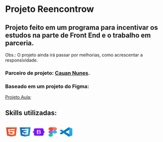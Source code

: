 # Projeto Reencontrow
## Projeto feito em um programa para incentivar os estudos na parte de Front End e o trabalho em parceria.
Obs.: O projeto ainda irá passar por melhorias, como acrescentar a responsividade.

### Parceiro de projeto: [Cauan Nunes](https://github.com/Cauanunes91). 


### Baseado em um projeto do Figma:
[Projeto Aula](https://www.figma.com/file/HwpifsL1lluk9idAN1s8Um/Projeto-Aula?node-id=2%3A2);

## Skills utilizadas:
<div style="display: inline_block"><br>
  <img align="center" alt="HTML" height="30" width="40" src="https://raw.githubusercontent.com/devicons/devicon/master/icons/html5/html5-original.svg">
  <img align="center" alt="CSS" height="30" width="40" src="https://raw.githubusercontent.com/devicons/devicon/master/icons/css3/css3-original.svg">
  <img align="center" alt="Bootstrap" height="30" width="40" src="https://raw.githubusercontent.com/devicons/devicon/master/icons/bootstrap/bootstrap-original.svg">
  <img align="center" alt="Figma" height="30" width="40" src="https://raw.githubusercontent.com/devicons/devicon/master/icons/figma/figma-original.svg">
  <img align="center" alt="VSCode" height="30" width="40" src="https://raw.githubusercontent.com/devicons/devicon/master/icons/vscode/vscode-original.svg">
</div>
